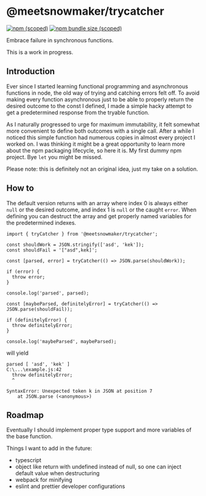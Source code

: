 # @meetsnowmaker/trycatcher

[![npm (scoped)](https://img.shields.io/npm/v/@meetsnowmaker/trycatcher)](https://github.com/MeetSnowmaker/trycatcher)
[![npm bundle size (scoped)](https://img.shields.io/bundlephobia/min/@meetsnowmaker/trycatcher)](https://www.npmjs.com/package/@meetsnowmaker/trycatcher)

Embrace failure in synchronous functions.

This is a work in progress.

## Introduction

Ever since I started learning functional programming and asynchronous functions in node, the old way of trying and catching errors felt off. To avoid making every function asynchronous just to be able to properly return the desired outcome to the const I defined, I made a simple hacky attempt to get a predetermined response from the tryable function.

As I naturally progressed to urge for maximum immutability, it felt somewhat more convenient to define both outcomes with a single call. After a while I noticed this simple function had numerous copies in almost every project I worked on. I was thinking it might be a great opportunity to learn more about the npm packaging lifecycle, so here it is. My first dummy npm project. Bye `let` you might be missed.

Please note: this is definitely not an original idea, just my take on a solution.

## How to

The default version returns with an array where index 0 is always either `null` or the desired outcome, and index 1 is `null` or the caught `error`. When defining you can destruct the array and get properly named variables for the predetermined indexes.

```node
import { tryCatcher } from '@meetsnowmaker/trycatcher';

const shouldWork = JSON.stringify(['asd', 'kek']);
const shouldFail = '["asd",kek]';

const [parsed, error] = tryCatcher(() => JSON.parse(shouldWork));

if (error) {
  throw error;
}

console.log('parsed', parsed);

const [maybeParsed, definitelyError] = tryCatcher(() => JSON.parse(shouldFail));

if (definitelyError) {
  throw definitelyError;
}

console.log('maybeParsed', maybeParsed);
```

will yield

```
parsed [ 'asd', 'kek' ]
C:\...\example.js:42
  throw definitelyError;
  ^

SyntaxError: Unexpected token k in JSON at position 7
    at JSON.parse (<anonymous>)
```

## Roadmap

Eventually I should implement proper type support and more variables of the base function.

Things I want to add in the future:

- typescript
- object like return with undefined instead of null, so one can inject default value when destructuring
- webpack for minifying
- eslint and prettier developer configurations
